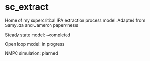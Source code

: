 # sc_extract
Home of my supercritical IPA extraction process model. Adapted from Samyuda and Cameron paper/thesis 

Steady state model: ~completed

Open loop model: in progress

NMPC simulation: planned
